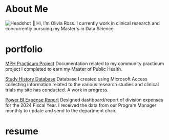 # About Me
![Headshot](https://github.com/liv4data/portfolio/blob/5fe74b8e5781ed8d7864507f01cc241793bdc4ed/IMG_3180.jpg)
👋 Hi, I’m Olivia Ross. I currently work in clinical research and concurrently pursuing my Master's in Data Science. 

<!---
liv4data/liv4data is a ✨ special ✨ repository because its `README.md` (this file) appears on your GitHub profile.
You can click the Preview link to take a look at your changes.
--->
# portfolio
[MPH Practicum Project](https://github.com/liv4data/mph-practicum/blob/17cf2b22a6494baad0335ab25b5c2dfc6ea49fac/README.md) Documentation related to my community practicum project I completed to earn my Master of Public Health.

[Study History Database](https://github.com/liv4data/clinical_studies/blob/90fa7795fac053c30f122aaf04e36f587fcf507c/Study%20History%20Database/Database-README.md) Database I created using Microsoft Access collecting information related to the various research studies and clinical trials my site has conducted. A work in progress.

[Power BI Expense Report](https://github.com/liv4data/clinical_studies/blob/90fa7795fac053c30f122aaf04e36f587fcf507c/expense_report/PowerBI-Expense-Report.pdf) Designed dashboard/report of division expenses for the 2024 Fiscal Year. I received the data from our Program Manager monthly to update and send to the department chair.

# resume
